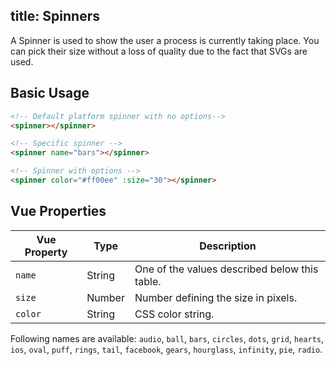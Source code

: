 title: Spinners
---
A Spinner is used to show the user a process is currently taking place. You can pick their size without a loss of quality due to the fact that SVGs are used.

<input type="hidden" data-fullpage-demo="web-components/spinner">

## Basic Usage
``` html
<!-- Default platform spinner with no options-->
<spinner></spinner>

<!-- Specific spinner -->
<spinner name="bars"></spinner>

<!-- Spinner with options -->
<spinner color="#ff00ee" :size="30"></spinner>
```
## Vue Properties
| Vue Property | Type | Description |
| --- | --- | --- |
| `name` | String | One of the values described below this table. |
| `size` | Number | Number defining the size in pixels. |
| `color` | String | CSS color string. |

Following names are available: `audio`, `ball`, `bars`, `circles`, `dots`, `grid`, `hearts`, `ios`, `oval`, `puff`, `rings`, `tail`, `facebook`, `gears`, `hourglass`, `infinity`, `pie`, `radio`.
